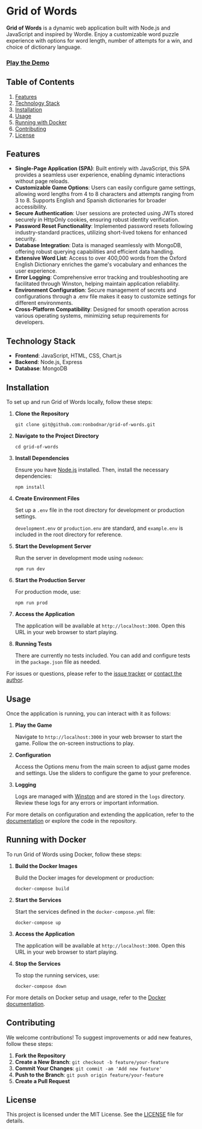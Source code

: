 # Grid of Words

**Grid of Words** is a dynamic web application built with Node.js and JavaScript and inspired by Wordle. Enjoy a
customizable word puzzle experience with options for word length, number of attempts for a win, and choice of dictionary language.

### [Play the Demo](https://games.ronbodnar.com)

## Table of Contents

1. [Features](#features)
2. [Technology Stack](#technology-stack)
3. [Installation](#installation)
4. [Usage](#usage)
5. [Running with Docker](#running-with-docker)
6. [Contributing](#contributing)
7. [License](#license)

## Features

- **Single-Page Application (SPA)**: Built entirely with JavaScript, this SPA provides a seamless user experience, enabling dynamic interactions without page reloads.
- **Customizable Game Options**: Users can easily configure game settings, allowing word lengths from 4 to 8 characters and attempts ranging from 3 to 8. Supports English and Spanish dictionaries for broader accessibility.
- **Secure Authentication**: User sessions are protected using JWTs stored securely in HttpOnly cookies, ensuring robust identity verification.
- **Password Reset Functionality**: Implemented password resets following industry-standard practices, utilizing short-lived tokens for enhanced security.
- **Database Integration**: Data is managed seamlessly with MongoDB, offering robust querying capabilities and efficient data handling.
- **Extensive Word List**: Access to over 400,000 words from the Oxford English Dictionary enriches the game's vocabulary and enhances the user experience.
- **Error Logging**: Comprehensive error tracking and troubleshooting are facilitated through Winston, helping maintain application reliability.
- **Environment Configuration**: Secure management of secrets and configurations through a .env file makes it easy to customize settings for different environments.
- **Cross-Platform Compatibility**: Designed for smooth operation across various operating systems, minimizing setup requirements for developers.

## Technology Stack

- **Frontend**: JavaScript, HTML, CSS, Chart.js
- **Backend**: Node.js, Express
- **Database**: MongoDB

## Installation

To set up and run Grid of Words locally, follow these steps:

1. **Clone the Repository**

   ```
   git clone git@github.com:ronbodnar/grid-of-words.git
   ```

2. **Navigate to the Project Directory**

   ```
   cd grid-of-words
   ```

3. **Install Dependencies**

   Ensure you have [Node.js](https://nodejs.org/) installed. Then, install the necessary
   dependencies:

   ```
   npm install
   ```

4. **Create Environment Files**

   Set up a `.env` file in the root directory for development or production settings.

   `development.env` or `production.env` are standard, and `example.env` is included in the root
   directory for reference.

5. **Start the Development Server**

   Run the server in development mode using `nodemon`:

   ```
   npm run dev
   ```

6. **Start the Production Server**

   For production mode, use:

   ```
   npm run prod
   ```

7. **Access the Application**

   The application will be available at `http://localhost:3000`. Open this URL in your web browser
   to start playing.

8. **Running Tests**

   There are currently no tests included. You can add and configure tests in the `package.json` file
   as needed.

For issues or questions, please refer to the
[issue tracker](https://github.com/ronbodnar/grid-of-words/issues) or
[contact the author](https://github.com/ronbodnar).

## Usage

Once the application is running, you can interact with it as follows:

1. **Play the Game**

   Navigate to `http://localhost:3000` in your web browser to start the game. Follow the on-screen
   instructions to play.

2. **Configuration**

   Access the Options menu from the main screen to adjust game modes and settings. Use the sliders
   to configure the game to your preference.

3. **Logging**

   Logs are managed with [Winston](https://github.com/winstonjs/winston) and are stored in the
   `logs` directory. Review these logs for any errors or important information.

For more details on configuration and extending the application, refer to the
[documentation](https://github.com/ronbodnar/grid-of-words#readme) or explore the code in the
repository.

## Running with Docker

To run Grid of Words using Docker, follow these steps:

1. **Build the Docker Images**

   Build the Docker images for development or production:

   ```
   docker-compose build
   ```

2. **Start the Services**

   Start the services defined in the `docker-compose.yml` file:

   ```
   docker-compose up
   ```

3. **Access the Application**

   The application will be available at `http://localhost:3000`. Open this URL in your web browser
   to start playing.

4. **Stop the Services**

   To stop the running services, use:

   ```
   docker-compose down
   ```

For more details on Docker setup and usage, refer to the
[Docker documentation](https://docs.docker.com/).

## Contributing

We welcome contributions! To suggest improvements or add new features, follow these steps:

1. **Fork the Repository**
2. **Create a New Branch**: `git checkout -b feature/your-feature`
3. **Commit Your Changes**: `git commit -am 'Add new feature'`
4. **Push to the Branch**: `git push origin feature/your-feature`
5. **Create a Pull Request**

## License

This project is licensed under the MIT License. See the [LICENSE](LICENSE) file for details.
